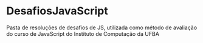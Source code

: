 # DesafiosJavaScript
Pasta de resoluções de desafios de JS, utilizada como método de avaliação do curso de JavaScript do Instituto de Computação da UFBA
